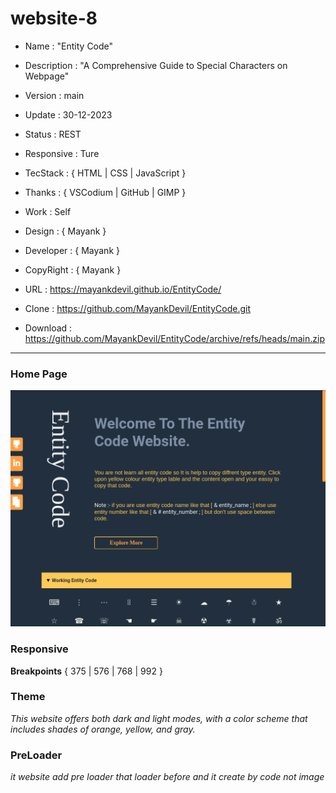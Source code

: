 # website-8

- Name : "Entity Code"

- Description : "A Comprehensive Guide to Special Characters on Webpage"

- Version : main

- Update : 30-12-2023

- Status : REST

- Responsive : Ture

- TecStack : { HTML | CSS | JavaScript }

- Thanks : { VSCodium | GitHub | GIMP }

- Work : Self

- Design : { Mayank }

- Developer : { Mayank }

- CopyRight : { Mayank }

- URL : https://mayankdevil.github.io/EntityCode/

- Clone : https://github.com/MayankDevil/EntityCode.git

- Download : https://github.com/MayankDevil/EntityCode/archive/refs/heads/main.zip

---

### Home Page

![Alt text](./data/EntityCode.png "HomePage")

### Responsive

**Breakpoints** { 375 | 576 | 768 | 992 }

### Theme

_This website offers both dark and light modes, with a color scheme that includes shades of orange, yellow, and gray._

### PreLoader

_it website add pre loader that loader before and it create by code not image_

